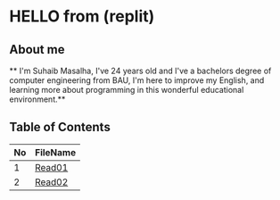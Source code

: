 
# HELLO from (replit) 

## About me 

** I'm Suhaib Masalha, I've 24 years old and I've a bachelors degree of computer engineering from BAU,  I'm here to improve my English, and learning more about programming in this wonderful educational environment.**

## Table of Contents

No | FileName
---|----------
1 | [Read01](Read01.md)
2 | [Read02](Read02.md)
	




